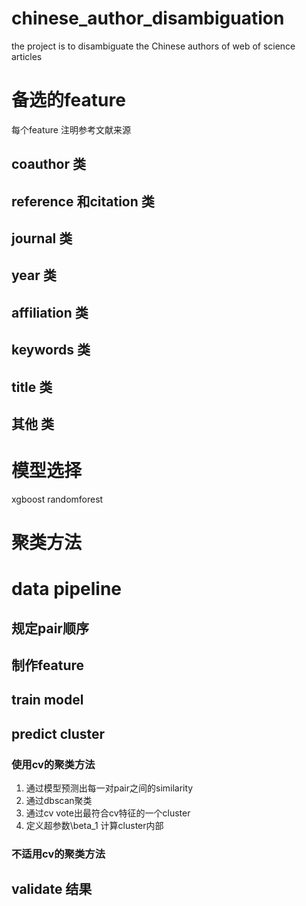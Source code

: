 # chinese_author_disambiguation
the project is to disambiguate the Chinese authors of web of science articles 

# 备选的feature

每个feature 注明参考文献来源

## coauthor 类
## reference 和citation 类
## journal 类
## year 类
## affiliation 类
## keywords 类
## title 类
## 其他 类

# 模型选择
xgboost
randomforest

# 聚类方法

# data pipeline
## 规定pair顺序
## 制作feature
## train model
## predict cluster

### 使用cv的聚类方法
1. 通过模型预测出每一对pair之间的similarity
2. 通过dbscan聚类
3. 通过cv vote出最符合cv特征的一个cluster
4. 定义超参数\beta_1 计算cluster内部

### 不适用cv的聚类方法

## validate 结果
